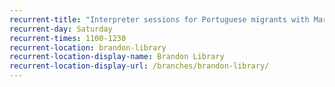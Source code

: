 ```yaml
---
recurrent-title: "Interpreter sessions for Portuguese migrants with Maria Brandao"
recurrent-day: Saturday
recurrent-times: 1100-1230
recurrent-location: brandon-library
recurrent-location-display-name: Brandon Library
recurrent-location-display-url: /branches/brandon-library/
---
```

